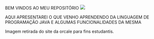 BEM VINDOS AO MEU REPOSITÓRIO
<img src= "https://www.oracle.com/oce/press/assets/CONTC9CFBE41FDD2406889093CA156A3294B/native/">

AQUI APRESENTAREI O QUE VENHO APRENDENDO DA LINGUAGEM DE PROGRAMAÇÃO JAVA 
 E ALGUMAS FUNCIONALIDADES DA MESMA
 
 
 
 
 
 
 
 
 
 
 Imagem retirada do site da orcale para fins estudantis.
